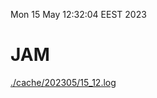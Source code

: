 Mon 15 May 12:32:04 EEST 2023
# JAM
<a href='./cache/202305/15_12.log'>./cache/202305/15_12.log</a>
